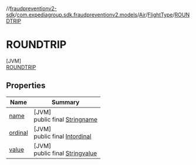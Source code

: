 //[fraudpreventionv2-sdk](../../../../../index.md)/[com.expediagroup.sdk.fraudpreventionv2.models](../../../index.md)/[Air](../../index.md)/[FlightType](../index.md)/[ROUNDTRIP](index.md)

# ROUNDTRIP

[JVM]\
[ROUNDTRIP](index.md)

## Properties

| Name | Summary |
|---|---|
| [name](../../../-verification-type/_3_-d-s/index.md#-372974862%2FProperties%2F-173342751) | [JVM]<br>public final [String](https://kotlinlang.org/api/latest/jvm/stdlib/kotlin/-string/index.html)[name](../../../-verification-type/_3_-d-s/index.md#-372974862%2FProperties%2F-173342751) |
| [ordinal](../../../-verification-type/_3_-d-s/index.md#-739389684%2FProperties%2F-173342751) | [JVM]<br>public final [Int](https://kotlinlang.org/api/latest/jvm/stdlib/kotlin/-int/index.html)[ordinal](../../../-verification-type/_3_-d-s/index.md#-739389684%2FProperties%2F-173342751) |
| [value](../-m-u-l-t-i-p-l-e_-d-e-s-t-i-n-a-t-i-o-n/index.md#-1378162736%2FProperties%2F-173342751) | [JVM]<br>public final [String](https://kotlinlang.org/api/latest/jvm/stdlib/kotlin/-string/index.html)[value](../-m-u-l-t-i-p-l-e_-d-e-s-t-i-n-a-t-i-o-n/index.md#-1378162736%2FProperties%2F-173342751) |
